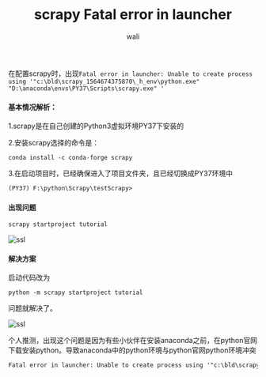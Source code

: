 ﻿---
layout: post
title: 'scrapy Fatal error in launcher'  #标题
tagline:  'Fatal error in launcher: Unable to create process using'
category: python      #分类
author: wali    #作者
tag: Error     #标签
ghurl:        #github url
ghurl_zip:   #github zip下载
comments: true

post_nav: false
group_tag: Scrapy Error 
---


在配置scrapy时，出现`Fatal error in launcher: Unable to create process using '"c:\bld\scrapy_1564674375870\_h_env\python.exe" "D:\anaconda\envs\PY37\Scripts\scrapy.exe" '`

#### 基本情况解析：

1.scrapy是在自己创建的Python3虚拟环境PY37下安装的

2.安装scrapy选择的命令是：
```
conda install -c conda-forge scrapy
```

3.在启动项目时，已经确保进入了项目文件夹，且已经切换成PY37环境中

```txt
(PY37) F:\python\Scrapy\testScrapy>
```

#### 出现问题

```txt
scrapy startproject tutorial
```

![ssl](http://walidream.com:9999/blogImage/python/python_20.png)

#### 解决方案

启动代码改为

```
python -m scrapy startproject tutorial
```
问题就解决了。

![ssl](http://walidream.com:9999/blogImage/python/python_21.png)

个人推测，出现这个问题是因为有些小伙伴在安装anaconda之前，在python官网下载安装python。导致anaconda中的python环境与python官网python环境冲突
```txt
Fatal error in launcher: Unable to create process using '"c:\bld\scrapy_1564674375870\_h_env\python.exe" "D:\anaconda\envs\PY37\Scripts\scrapy.exe" '
```



